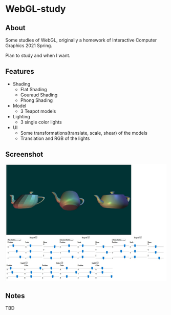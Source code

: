 # WebGL-study

## About

Some studies of WebGL, originally a homework of Interactive Computer Graphics 2021 Spring.

Plan to study and when I want.

## Features

- Shading
  - Flat Shading
  - Gouraud Shading
  - Phong Shading
- Model
  - 3 Teapot models
- Lighting
  - 3 single color lights
- UI
  - Some transformations(translate, scale, shear) of the models
  - Translation and RGB of the lights

## Screenshot

![image](./Screenshots/ss_2021-05-13.jpg)

## Notes

TBD
